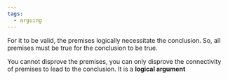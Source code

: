 ```yaml
---
tags:
  - arguing
---
```

For it to be valid, the premises logically necessitate the conclusion.
So, all premises must be true for the conclusion to be true.

You cannot disprove the premises, you can only disprove the connectivity of premises to lead to the conclusion. It is a **logical argument**